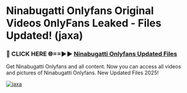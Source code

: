 # Ninabugatti Onlyfans Original Videos 0nlyFans Leaked - Files Updated! (jaxa)

<h3>🔴 CLICK HERE 🌐==►► <a href="https://tinyurl.com/ehrbuxhb" rel="nofollow">Ninabugatti Onlyfans Updated Files</a></h3>

Get Ninabugatti Onlyfans and all content. Now you can access all videos and pictures of Ninabugatti Onlyfans. New Updated Files 2025!

[![jaxa](https://i.imgur.com/lVYEuWS.gif)](https://tinyurl.com/ehrbuxhb)
